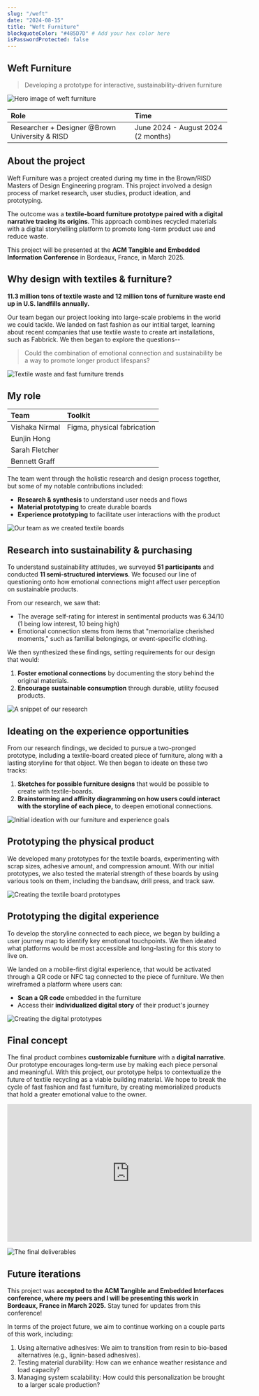 ```yaml
---
slug: "/weft"
date: "2024-08-15"
title: "Weft Furniture"
blockquoteColor: "#485D7D" # Add your hex color here
isPasswordProtected: false
---
```

## Weft Furniture
> Developing a prototype for interactive, sustainability-driven furniture

![Hero image of weft furniture](../src/images/weft/newhero.png)

| Role   | Time  |
|:-------------|:--------------------|
| Researcher + Designer @Brown University & RISD | June 2024 - August 2024 (2 months)|

## About the project
Weft Furniture was a project created during my time in the Brown/RISD Masters of Design Engineering program. This project involved a design process of market research, user studies, product ideation, and prototyping. 

The outcome was a **textile-board furniture prototype paired with a digital narrative tracing its origins**. This approach combines recycled materials with a digital storytelling platform to promote long-term product use and reduce waste.

This project will be presented at the **ACM Tangible and Embedded Information Conference** in Bordeaux, France, in March 2025. 


## Why design with textiles & furniture?
**11.3 million tons of textile waste and 12 million tons of furniture waste end up in U.S. landfills annually.** 

Our team began our project looking into large-scale problems in the world we could tackle. We landed on fast fashion as our intitial target, learning about recent companies that use textile waste to create art installations, such as Fabbrick. We then began to explore the questions--

>Could the combination of emotional connection and sustainability be a way to promote longer product lifespans?

![Textile waste and fast furniture trends](../src/images/weft/Problem.png)


## My role
| Team    | Toolkit   |
|:-------------|:-------------|
| Vishaka Nirmal| Figma, physical fabrication| 
|  Eunjin Hong |         | 
| Sarah Fletcher |   |
| Bennett Graff |              | 

The team went through the holistic research and design process together, but some of my notable contributions included:
- **Research & synthesis** to understand user needs and flows
- **Material prototyping** to create durable boards
- **Experience prototyping** to facilitate user interactions with the product



![Our team as we created textile boards](../src/images/weft/Role.png)

## Research into sustainability & purchasing
To understand sustainability attitudes, we surveyed **51 participants** and conducted **11 semi-structured interviews**. We focused our line of questioning onto how emotional connections might affect user perception on sustainable products.

From our research, we saw that: 
- The average self-rating for interest in sentimental products was 6.34/10 (1 being low interest, 10 being high)
- Emotional connection stems from items that "memorialize cherished moments," such as familial belongings, or event-specific clothing.

We then synthesized these findings, setting requirements for our design that would:
1. **Foster emotional connections** by documenting the story behind the original materials. 
2. **Encourage sustainable consumption** through durable, utility focused products. 

![A snippet of our research](../src/images/weft/Research.png)


## Ideating on the experience opportunities
From our research findings, we decided to pursue a two-pronged prototype, including a textile-board created piece of furniture, along with a lasting storyline for that object. We then began to ideate on these two tracks:
1. **Sketches for possible furniture designs** that would be possible to create with textile-boards.
2. **Brainstorming and affinity diagramming on how users could interact with the storyline of each piece,** to deepen emotional connections.

![Initial ideation with our furniture and experience goals](../src/images/weft/Ideation.png)


## Prototyping the physical product
We developed many prototypes for the textile boards, experimenting with scrap sizes, adhesive amount, and compression amount. With our initial prototypes, we also tested the material strength of these boards by using various tools on them, including the bandsaw, drill press, and track saw.


![Creating the textile board prototypes](../src/images/weft/Prototyping.png)

## Prototyping the digital experience
To develop the storyline connected to each piece, we began by building a user journey map to identify key emotional touchpoints. We then ideated what platforms would be most accessible and long-lasting for this story to live on.

We landed on a mobile-first digital experience, that would be activated through a QR code or NFC tag connected to the piece of furniture. We then wireframed a platform where users can:
- **Scan a QR code** embedded in the furniture
- Access their **individualized digital story** of their product's journey

![Creating the digital prototypes](../src/images/weft/Prototyping-2.png)


## Final concept
The final product combines **customizable furniture** with a **digital narrative**. Our prototype encourages long-term use by making each piece personal and meaningful. With this project, our prototype helps to contextualize the future of textile recycling as a viable building material. We hope to break the cycle of fast fashion and fast furniture, by creating memorialized products that hold a greater emotional value to the owner. 

<iframe width="560" height="315" src="https://www.youtube.com/embed/E5rVwSv8zpM?si=mdJBYMrUFEvoDqlh" title="YouTube video player" frameborder="0" allow="accelerometer; autoplay; clipboard-write; encrypted-media; gyroscope; picture-in-picture; web-share" referrerpolicy="strict-origin-when-cross-origin" allowfullscreen></iframe>

![The final deliverables](../src/images/weft/Finaldeliverables.png)

## Future iterations
This project was **accepted to the ACM Tangible and Embedded Interfaces conference, where my peers and I will be presenting this work in Bordeaux, France in March 2025.** Stay tuned for updates from this conference!

In terms of the project future, we aim to continue working on a couple parts of this work, including:
1. Using alternative adhesives: We aim to transition from resin to bio-based alternatives (e.g., lignin-based adhesives).
2. Testing material durability: How can we enhance weather resistance and load capacity?
3. Managing system scalability: How could this personalization be brought to a larger scale production?

